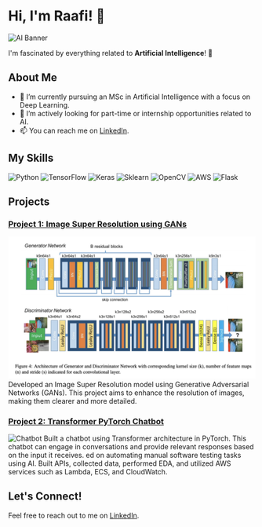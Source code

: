 # Hi, I'm Raafi! 👋

![AI Banner](https://media.giphy.com/media/26ufdipQqU2lhNA4g/giphy.gif)

I'm fascinated by everything related to **Artificial Intelligence**! 🤖

## About Me

- 🌱 I’m currently pursuing an MSc in Artificial Intelligence with a focus on Deep Learning.
- 💞️ I’m actively looking for part-time or internship opportunities related to AI.
- 📫 You can reach me on [LinkedIn](https://www.linkedin.com/in/rafiahmed-patel-bb2954202/).

## My Skills
![Python](https://img.shields.io/badge/Python-3776AB?style=for-the-badge&logo=python&logoColor=white)
![TensorFlow](https://img.shields.io/badge/TensorFlow-FF6F00?style=for-the-badge&logo=tensorflow&logoColor=white)
![Keras](https://img.shields.io/badge/Keras-D00000?style=for-the-badge&logo=keras&logoColor=white)
![Sklearn](https://img.shields.io/badge/Sklearn-F7931E?style=for-the-badge&logo=scikit-learn&logoColor=white)
![OpenCV](https://img.shields.io/badge/OpenCV-5C3EE8?style=for-the-badge&logo=opencv&logoColor=white)
![AWS](https://img.shields.io/badge/AWS-232F3E?style=for-the-badge&logo=amazon-aws&logoColor=white)
![Flask](https://img.shields.io/badge/Flask-000000?style=for-the-badge&logo=flask&logoColor=white)

## Projects

### [Project 1: Image Super Resolution using GANs](https://github.com/rafipatel/Image-Super-Resolution-using-GANs)
![Image Super Resolution](https://github.com/rafipatel/Image-Super-Resolution-using-GANs/raw/main/architecture.jpg)
Developed an Image Super Resolution model using Generative Adversarial Networks (GANs). This project aims to enhance the resolution of images, making them clearer and more detailed.

### [Project 2: Transformer PyTorch Chatbot](https://github.com/rafipatel/transformer-pytorch-chatbot)
![Chatbot](https://media.giphy.com/media/26BRzUSmjYhqsW3tC/giphy.gif)
Built a chatbot using Transformer architecture in PyTorch. This chatbot can engage in conversations and provide relevant responses based on the input it receives.
ed on automating manual software testing tasks using AI. Built APIs, collected data, performed EDA, and utilized AWS services such as Lambda, ECS, and CloudWatch.

<!---
rafipatel/rafipatel is a ✨ special ✨ repository because its `README.md` (this file) appears on your GitHub profile.
You can click the Preview link to take a look at your changes.
--->

## Let's Connect!
Feel free to reach out to me on [LinkedIn](https://www.linkedin.com/in/rafiahmed-patel-bb2954202/).
